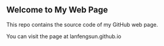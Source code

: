 ## Welcome to My Web Page

This repo contains the source code of my GitHub web page.

You can visit the page at lanfengsun.github.io
